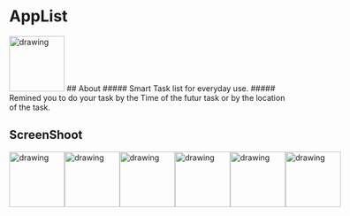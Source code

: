 # AppList
<img src="https://drive.google.com/uc?export=view&id=1H53pgzpfeYBhQmkTVWEjKCEqtB5qZhSA" alt="drawing" width="100"/>
## About
##### Smart Task list for everyday use.
##### Remined you to do your task by the Time of the futur task or by the location of the task.

## ScreenShoot
<div style="display:flex;flex-direction: row;">

<img src="https://drive.google.com/uc?export=view&id=1WcCTlEPjdDd9vMmmGYTrliLkoLdApcxU" alt="drawing" width="100"/>
<img src="https://drive.google.com/uc?export=view&id=1QUTx6I5XDmVz0mg-RYw8qunLn4hyNg2Q" alt="drawing" width="100"/>
<img src="https://drive.google.com/uc?export=view&id=1poS6UlKNPzaIl3KfF-huBlnnLGjKy7Ss" alt="drawing" width="100"/>
<img src="https://drive.google.com/uc?export=view&id=1nd2RW_JJwFQA7ABRL23RZkz5aUbEO_aY" alt="drawing" width="100"/>
<img src="https://drive.google.com/uc?export=view&id=1UtdJJ8KZCzlZB_VX_UFARhl967muGyR9" alt="drawing" width="100"/>
<img src="https://drive.google.com/uc?export=view&id=19KxvVdMMXsiTjKoHvLDH-fgmTM0q97Go" alt="drawing" width="100"/>

</div>
